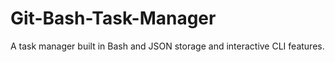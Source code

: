 # Git-Bash-Task-Manager
A task manager built in Bash and JSON storage and interactive CLI features. 
